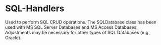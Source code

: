 # SQL-Handlers
Used to perform SQL CRUD operations. The SQLDatabase class has been used with MS SQL Server Databases and MS Access Databases. Adjustments may be necessary for other types of SQL Databases (e.g., Oracle).
